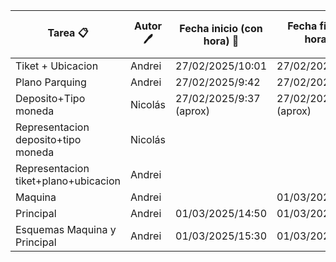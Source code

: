 |Tarea 📋|Autor 🖊️|Fecha inicio (con hora) 📅|Fecha fin (con hora) ⏳|Tiempo transcurrido ⏱️(aprox)|
|-----|-----|-----------------------|--------------------|-------------------|
|Tiket + Ubicacion|Andrei|27/02/2025/10:01|27/02/2025/10:57|56m|
|Plano Parquing| Andrei| 27/02/2025/9:42|27/02/2025/10:01|19m|
|Deposito+Tipo moneda|Nicolás|27/02/2025/9:37 (aprox)|27/02/2025/10:50 (aprox)|1h13|
|Representacion deposito+tipo moneda|Nicolás|||15m|
|Representacion tiket+plano+ubicacion|Andrei|||15m|
|Maquina|Andrei||01/03/2025/12:05|01/03/2025/13:30|1h25|
|Principal|Andrei|01/03/2025/14:50|01/03/2025/15:20|30min|
|Esquemas Maquina y Principal|Andrei|01/03/2025/15:30|01/03/2025/16:15|45min|
